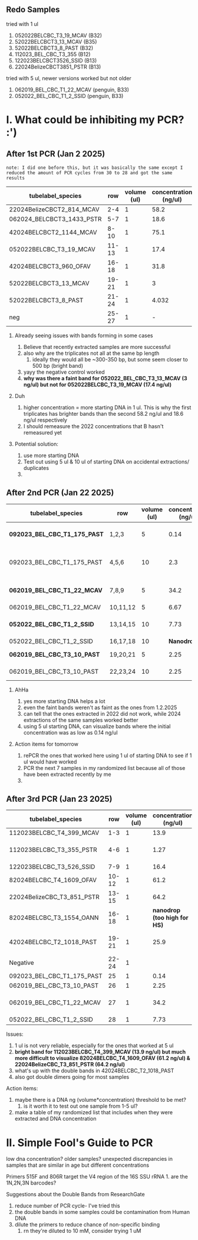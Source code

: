 ## Redo Samples
tried with 1 ul
1. 052022BELCBC_T3_19_MCAV (B32)
2. 52022BELCBCT3_13_MCAV (B35)
3. 52022BELCBCT3_8_PAST (B32)
4. 112023_BEL_CBC_T3_355 (B12)
5. 122023BELCBCT3526_SSID (B13)
6.  22024BelizeCBCT3851_PSTR (B13)

tried with 5 ul, newer versions worked but not older
1. 062019_BEL_CBC_T1_22_MCAV (penguin, B33)
2. 052022_BEL_CBC_T1_2_SSID (penguin, B33)


# I. What could be inhibiting my PCR? :')

## After 1st PCR (Jan 2 2025)
	note: I did one before this, but it was basically the same except I reduced the amount of PCR cycles from 30 to 28 and got the same results

| tubelabel_species         | row   | volume (ul) | concentration (ng/ul) | date_extracted | PCR worked | notes      |
| ------------------------- | ----- | ----------- | --------------------- | -------------- | ---------- | ---------- |
| 22024BelizeCBCT2_814_MCAV | 2-4   | 1           | 58.2                  | Nov 2024       | yes        |            |
| 062024_BELCBCT3_1433_PSTR | 5-7   | 1           | 18.6                  | Dec 2024       | yes        |            |
| 42024BELCBCT2_1144_MCAV   | 8-10  | 1           | 75.1                  | Dec 2024       | yes        |            |
| 052022BELCBC_T3_19_MCAV   | 11-13 | 1           | 17.4                  | 2022           | no         |            |
| 42024BELCBCT3_960_OFAV    | 16-18 | 1           | 31.8                  | Dec 2024       | yes?       | 2/3        |
| 52022BELCBCT3_13_MCAV     | 19-21 | 1           | 3                     | June 2022      | ?          | faint band |
| 52022BELCBCT3_8_PAST      | 21-24 | 1           | 4.032                 | 2022           | no         |            |
| neg                       | 25-27 | 1           | -                     | -              | yes        |            |

1. Already seeing issues with bands forming in some cases
	1. Believe that recently extracted samples are more successful
	2. also why are the triplicates not all at the same bp length
		1. ideally they would all be ~300-350 bp, but some seem closer to 500 bp (bright band)
	3. yayy the negative control worked
	4.  **why was there a faint band for 052022_BEL_CBC_T3_13_MCAV (3 ng/ul) but not for 052022BELCBC_T3_19_MCAV (17.4 ng/ul)**
	
2. Duh
	1. higher concentration = more starting DNA in 1 ul. This is why the first triplicates has brighter bands than the second 58.2 ng/ul and 18.6 ng/ul respectively 
	2.  I should remeasure the 2022 concentrations that B hasn't remeasured yet
	
3. Potential solution: 
	1. use more starting DNA 
	2. Test out using 5 ul & 10 ul of starting DNA on accidental extractions/ duplicates
	3. 

## After 2nd PCR (Jan 22 2025)
| tubelabel_species              | row      | volume (ul) | concentration (ng/ul) | date_extracted | PCR worked | notes                              |
| ------------------------------ | -------- | ----------- | --------------------- | -------------- | ---------- | ---------------------------------- |
| **092023_BEL_CBC_T1_175_PAST** | 1,2,3    | 5           | 0.14                  | Nov 2024       | Yes        | Extracted by C low conc.           |
| 092023_BEL_CBC_T1_175_PAST     | 4,5,6    | 10          | 2.3                   | Jan 2025       | Yes        | Extracted by C to remedy low conc. |
| **062019_BEL_CBC_T1_22_MCAV**  | 7,8,9    | 5           | 34.2                  | Nov 2024       | Yes        | C accidentally reextracted         |
| 062019_BEL_CBC_T1_22_MCAV      | 10,11,12 | 5           | 6.67                  | 2022           | No         |                                    |
| **052022_BEL_CBC_T1_2_SSID**   | 13,14,15 | 10          | 7.73                  | Dec 2024       | Yes?       | debatable whether it worked        |
| 052022_BEL_CBC_T1_2_SSID       | 16,17,18 | 10          | **Nanodrop**          | 2022           | No         |                                    |
| **062019_BEL_CBC_T3_10_PAST**  | 19,20,21 | 5           | 2.25                  | Nov 2024       | Yes        | reextraction by B                  |
| 062019_BEL_CBC_T3_10_PAST      | 22,23,24 | 10          | 2.25                  | Nov 2024       | Yes        | reextraction by B                  |
1. AhHa
	1. yes more starting DNA helps a lot 
	2. even the faint bands weren't as faint as the ones from 1.2.2025
	3. can tell that the ones extracted in 2022 did not work, while 2024 extractions of the same samples worked better 
	4. using 5 ul starting DNA, can visualize bands where the initial concentration was as low as 0.14 ng/ul
	
2. Action items for tomorrow
	1. rePCR the ones that worked here using 1 ul of starting DNA to see if 1 ul would have worked
	2. PCR the next 7 samples in my randomized list because all of those have been extracted recently by me
	3. 
## After 3rd PCR (Jan 23 2025)

| tubelabel_species          | row   | volume (ul) | concentration (ng/ul)          | date_extracted | PCR worked | notes            |
| -------------------------- | ----- | ----------- | ------------------------------ | -------------- | ---------- | ---------------- |
| 112023BELCBC_T4_399_MCAV   | 1-3   | 1           | 13.9                           | Nov 2024       | yes        |                  |
| 112023BELCBC_T3_355_PSTR   | 4-6   | 1           | 1.27                           | Nov 2024       | ?          | 2/3 faint bands  |
| 122023BELCBC_T3_526_SSID   | 7-9   | 1           | 16.4                           | Nov 2024       | no         |                  |
| 82024BELCBC_T4_1609_OFAV   | 10-12 | 1           | 61.2                           | Jan 2025       | yes        |                  |
| 22024BelizeCBC_T3_851_PSTR | 13-15 | 1           | 64.2                           | Nov 2024       | ?          | 1/3 band         |
| 82024BELCBC_T3_1554_OANN   | 16-18 | 1           | **nanodrop (too high for HS)** | Jan 2025       | yes        |                  |
| 42024BELCBC_T2_1018_PAST   | 19-21 | 1           | 25.9                           | Dec 2024       | ?          | 3/3 double bands |
| Negative                   | 22-24 | 1           |                                |                | yes        |                  |
| 092023_BEL_CBC_T1_175_PAST | 25    | 1           | 0.14                           | Nov 2024       | ?          |                  |
| 062019_BEL_CBC_T3_10_PAST  | 26    | 1           | 2.25                           | Nov 2024       | no?        |                  |
| 062019_BEL_CBC_T1_22_MCAV  | 27    | 1           | 34.2                           | Dec 2024       | yes        | very faint band  |
| 052022_BEL_CBC_T1_2_SSID   | 28    | 1           | 7.73                           | Dec 2024       | no?        |                  |
Issues:
1. 1 ul is not very reliable, especially for the ones that worked at 5 ul 
2. **bright band for 112023BELCBC_T4_399_MCAV (13.9 ng/ul) but much more difficult to visualize 82024BELCBC_T4_1609_OFAV (61.2 ng/ul) & 22024BelizeCBC_T3_851_PSTR (64.2 ng/ul)**
3. what's up with the double bands in 42024BELCBC_T2_1018_PAST
4. also got double dimers going for most samples

Action items:
1. maybe there is a DNA ng (volume*concentration) threshold to be met?
	1. is it worth it to test out one sample from 1-5 ul?
2. make a table of my randomized list that includes when they were extracted and DNA concentration

# II. Simple Fool's Guide to PCR
low dna concentration? older samples? unexpected discrepancies in samples that are similar in age but different concentrations

Primers
515F and 806R target the V4 region of the 16S SSU rRNA
	1. are the 1N,2N,3N barcodes?

Suggestions about the Double Bands from ResearchGate
1. reduce number of PCR cycle- I've tried this
2. the double bands in some samples could be contamination from Human DNA 
3. dilute the primers to reduce chance of non-specific binding
	1. rn they're diluted to 10 mM, consider trying 1 uM
